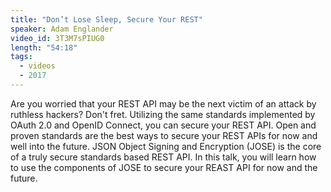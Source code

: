 ```yaml
---
title: "Don’t Lose Sleep, Secure Your REST"
speaker: Adam Englander
video_id: 3T3M7sPIUG0
length: "54:18"
tags:
  - videos
  - 2017
---
```


Are you worried that your REST API may be the next victim of an attack by ruthless hackers? Don't fret. Utilizing the same standards implemented by OAuth 2.0 and OpenID Connect, you can secure your REST API. Open and proven standards are the best ways to secure your REST APIs for now and well into the future. JSON Object Signing and Encryption (JOSE) is the core of a truly secure standards based REST API. In this talk, you will learn how to use the components of JOSE to secure your REAST API for now and the future.
